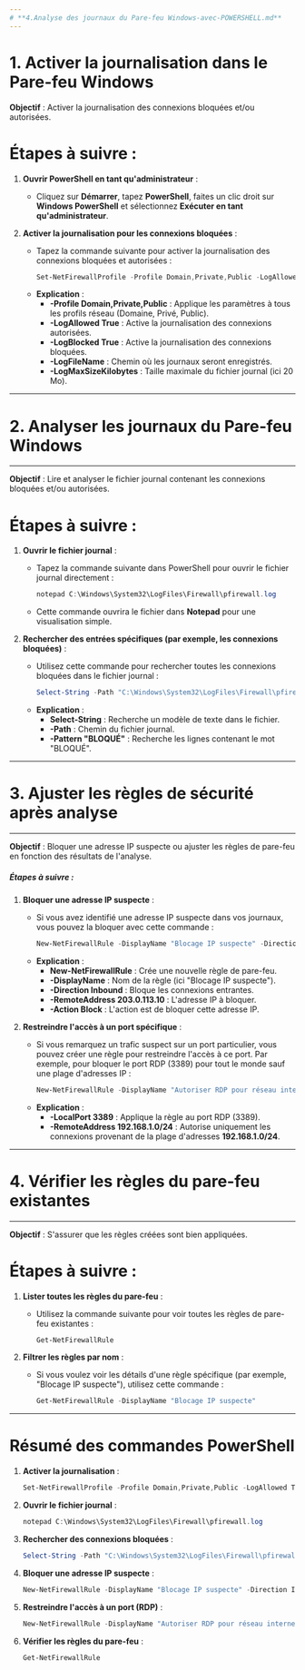 ```yaml
---
# **4.Analyse des journaux du Pare-feu Windows-avec-POWERSHELL.md**
---
```


# **1. Activer la journalisation dans le Pare-feu Windows**

**Objectif** : Activer la journalisation des connexions bloquées et/ou autorisées.

# **Étapes à suivre** :

1. **Ouvrir PowerShell en tant qu'administrateur** :
   - Cliquez sur **Démarrer**, tapez **PowerShell**, faites un clic droit sur **Windows PowerShell** et sélectionnez **Exécuter en tant qu'administrateur**.

2. **Activer la journalisation pour les connexions bloquées** :
   - Tapez la commande suivante pour activer la journalisation des connexions bloquées et autorisées :
     ```powershell
     Set-NetFirewallProfile -Profile Domain,Private,Public -LogAllowed True -LogBlocked True -LogFileName "C:\Windows\System32\LogFiles\Firewall\pfirewall.log" -LogMaxSizeKilobytes 20000
     ```
   - **Explication** :
     - **-Profile Domain,Private,Public** : Applique les paramètres à tous les profils réseau (Domaine, Privé, Public).
     - **-LogAllowed True** : Active la journalisation des connexions autorisées.
     - **-LogBlocked True** : Active la journalisation des connexions bloquées.
     - **-LogFileName** : Chemin où les journaux seront enregistrés.
     - **-LogMaxSizeKilobytes** : Taille maximale du fichier journal (ici 20 Mo).

---
# **2. Analyser les journaux du Pare-feu Windows**
---

**Objectif** : Lire et analyser le fichier journal contenant les connexions bloquées et/ou autorisées.

# **Étapes à suivre** :

1. **Ouvrir le fichier journal** :
   - Tapez la commande suivante dans PowerShell pour ouvrir le fichier journal directement :
     ```powershell
     notepad C:\Windows\System32\LogFiles\Firewall\pfirewall.log
     ```
   - Cette commande ouvrira le fichier dans **Notepad** pour une visualisation simple.

2. **Rechercher des entrées spécifiques (par exemple, les connexions bloquées)** :
   - Utilisez cette commande pour rechercher toutes les connexions bloquées dans le fichier journal :
     ```powershell
     Select-String -Path "C:\Windows\System32\LogFiles\Firewall\pfirewall.log" -Pattern "BLOQUÉ"
     ```
   - **Explication** :
     - **Select-String** : Recherche un modèle de texte dans le fichier.
     - **-Path** : Chemin du fichier journal.
     - **-Pattern "BLOQUÉ"** : Recherche les lignes contenant le mot "BLOQUÉ".

---
# **3. Ajuster les règles de sécurité après analyse**
---

**Objectif** : Bloquer une adresse IP suspecte ou ajuster les règles de pare-feu en fonction des résultats de l'analyse.

##### **Étapes à suivre** :

1. **Bloquer une adresse IP suspecte** :
   - Si vous avez identifié une adresse IP suspecte dans vos journaux, vous pouvez la bloquer avec cette commande :
     ```powershell
     New-NetFirewallRule -DisplayName "Blocage IP suspecte" -Direction Inbound -RemoteAddress 203.0.113.10 -Action Block
     ```
   - **Explication** :
     - **New-NetFirewallRule** : Crée une nouvelle règle de pare-feu.
     - **-DisplayName** : Nom de la règle (ici "Blocage IP suspecte").
     - **-Direction Inbound** : Bloque les connexions entrantes.
     - **-RemoteAddress 203.0.113.10** : L'adresse IP à bloquer.
     - **-Action Block** : L'action est de bloquer cette adresse IP.

2. **Restreindre l'accès à un port spécifique** :
   - Si vous remarquez un trafic suspect sur un port particulier, vous pouvez créer une règle pour restreindre l'accès à ce port. Par exemple, pour bloquer le port RDP (3389) pour tout le monde sauf une plage d'adresses IP :
     ```powershell
     New-NetFirewallRule -DisplayName "Autoriser RDP pour réseau interne" -Direction Inbound -LocalPort 3389 -Protocol TCP -RemoteAddress 192.168.1.0/24 -Action Allow
     ```
   - **Explication** :
     - **-LocalPort 3389** : Applique la règle au port RDP (3389).
     - **-RemoteAddress 192.168.1.0/24** : Autorise uniquement les connexions provenant de la plage d'adresses **192.168.1.0/24**.

---
# **4. Vérifier les règles du pare-feu existantes**
---

**Objectif** : S'assurer que les règles créées sont bien appliquées.

# **Étapes à suivre** :

1. **Lister toutes les règles du pare-feu** :
   - Utilisez la commande suivante pour voir toutes les règles de pare-feu existantes :
     ```powershell
     Get-NetFirewallRule
     ```

2. **Filtrer les règles par nom** :
   - Si vous voulez voir les détails d'une règle spécifique (par exemple, "Blocage IP suspecte"), utilisez cette commande :
     ```powershell
     Get-NetFirewallRule -DisplayName "Blocage IP suspecte"
     ```

---

# **Résumé des commandes PowerShell**

1. **Activer la journalisation** :
   ```powershell
   Set-NetFirewallProfile -Profile Domain,Private,Public -LogAllowed True -LogBlocked True -LogFileName "C:\Windows\System32\LogFiles\Firewall\pfirewall.log" -LogMaxSizeKilobytes 20000
   ```

2. **Ouvrir le fichier journal** :
   ```powershell
   notepad C:\Windows\System32\LogFiles\Firewall\pfirewall.log
   ```

3. **Rechercher des connexions bloquées** :
   ```powershell
   Select-String -Path "C:\Windows\System32\LogFiles\Firewall\pfirewall.log" -Pattern "BLOQUÉ"
   ```

4. **Bloquer une adresse IP suspecte** :
   ```powershell
   New-NetFirewallRule -DisplayName "Blocage IP suspecte" -Direction Inbound -RemoteAddress 203.0.113.10 -Action Block
   ```

5. **Restreindre l'accès à un port (RDP)** :
   ```powershell
   New-NetFirewallRule -DisplayName "Autoriser RDP pour réseau interne" -Direction Inbound -LocalPort 3389 -Protocol TCP -RemoteAddress 192.168.1.0/24 -Action Allow
   ```

6. **Vérifier les règles du pare-feu** :
   ```powershell
   Get-NetFirewallRule
   ```

